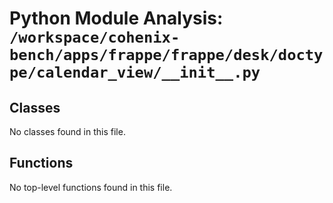 # Python Module Analysis: `/workspace/cohenix-bench/apps/frappe/frappe/desk/doctype/calendar_view/__init__.py`

## Classes

No classes found in this file.


## Functions

No top-level functions found in this file.
